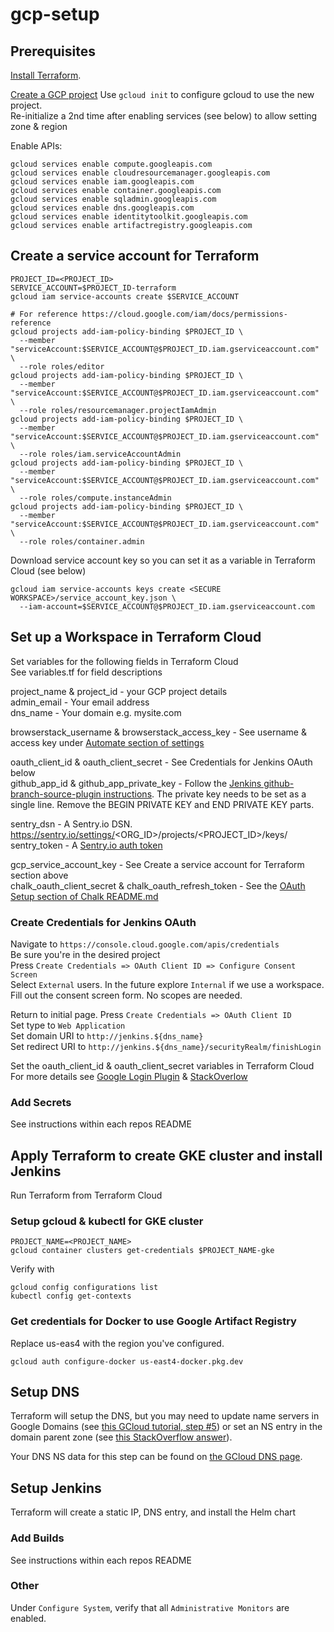 # gcp-setup
## Prerequisites
[Install Terraform](https://learn.hashicorp.com/tutorials/terraform/install-cli?in=terraform/gcp-get-started).

[Create a GCP project](https://console.cloud.google.com/projectcreate)
Use `gcloud init` to configure gcloud to use the new project.  
Re-initialize a 2nd time after enabling services (see below) to allow setting zone & region  

Enable APIs:
```
gcloud services enable compute.googleapis.com
gcloud services enable cloudresourcemanager.googleapis.com
gcloud services enable iam.googleapis.com
gcloud services enable container.googleapis.com
gcloud services enable sqladmin.googleapis.com
gcloud services enable dns.googleapis.com
gcloud services enable identitytoolkit.googleapis.com
gcloud services enable artifactregistry.googleapis.com
```

## Create a service account for Terraform
```
PROJECT_ID=<PROJECT_ID>
SERVICE_ACCOUNT=$PROJECT_ID-terraform
gcloud iam service-accounts create $SERVICE_ACCOUNT

# For reference https://cloud.google.com/iam/docs/permissions-reference
gcloud projects add-iam-policy-binding $PROJECT_ID \
  --member "serviceAccount:$SERVICE_ACCOUNT@$PROJECT_ID.iam.gserviceaccount.com" \
  --role roles/editor
gcloud projects add-iam-policy-binding $PROJECT_ID \
  --member "serviceAccount:$SERVICE_ACCOUNT@$PROJECT_ID.iam.gserviceaccount.com" \
  --role roles/resourcemanager.projectIamAdmin
gcloud projects add-iam-policy-binding $PROJECT_ID \
  --member "serviceAccount:$SERVICE_ACCOUNT@$PROJECT_ID.iam.gserviceaccount.com" \
  --role roles/iam.serviceAccountAdmin
gcloud projects add-iam-policy-binding $PROJECT_ID \
  --member "serviceAccount:$SERVICE_ACCOUNT@$PROJECT_ID.iam.gserviceaccount.com" \
  --role roles/compute.instanceAdmin
gcloud projects add-iam-policy-binding $PROJECT_ID \
  --member "serviceAccount:$SERVICE_ACCOUNT@$PROJECT_ID.iam.gserviceaccount.com" \
  --role roles/container.admin
```

Download service account key so you can set it as a variable in Terraform Cloud (see below)
```
gcloud iam service-accounts keys create <SECURE WORKSPACE>/service_account_key.json \
  --iam-account=$SERVICE_ACCOUNT@$PROJECT_ID.iam.gserviceaccount.com
```

## Set up a Workspace in Terraform Cloud
Set variables for the following fields in Terraform Cloud  
See variables.tf for field descriptions  

project_name & project_id - your GCP project details  
admin_email - Your email address  
dns_name - Your domain e.g. mysite.com  

browserstack_username & browserstack_access_key - See username & access key under [Automate section of settings](https://www.browserstack.com/accounts/settings)  

oauth_client_id & oauth_client_secret - See Credentials for Jenkins OAuth below  
github_app_id & github_app_private_key - Follow the [Jenkins github-branch-source-plugin instructions](https://github.com/jenkinsci/github-branch-source-plugin/blob/master/docs/github-app.adoc).  The private key needs to be set as a single line.  Remove the BEGIN PRIVATE KEY and END PRIVATE KEY parts.

sentry_dsn - A Sentry.io DSN.  https://sentry.io/settings/<ORG_ID>/projects/<PROJECT_ID>/keys/  
sentry_token - A [Sentry.io auth token](https://sentry.io/settings/account/api/auth-tokens/)  

gcp_service_account_key - See Create a service account for Terraform section above  
chalk_oauth_client_secret & chalk_oauth_refresh_token - See the [OAuth Setup section of Chalk README.md](https://github.com/wcjordan/chalk/blob/main/README.md)  

### Create Credentials for Jenkins OAuth
Navigate to `https://console.cloud.google.com/apis/credentials`  
Be sure you're in the desired project  
Press `Create Credentials => OAuth Client ID => Configure Consent Screen`  
Select `External` users.  In the future explore `Internal` if we use a workspace.  
Fill out the consent screen form.  No scopes are needed.  

Return to initial page.  Press `Create Credentials => OAuth Client ID`  
Set type to `Web Application`  
Set domain URI to `http://jenkins.${dns_name}`  
Set redirect URI to `http://jenkins.${dns_name}/securityRealm/finishLogin`  

Set the oauth_client_id & oauth_client_secret variables in Terraform Cloud  
For more details see [Google Login Plugin](https://github.com/jenkinsci/google-login-plugin/blob/master/README.md) & [StackOverlow](https://stackoverflow.com/a/55595582)

### Add Secrets
See instructions within each repos README

## Apply Terraform to create GKE cluster and install Jenkins
Run Terraform from Terraform Cloud

### Setup gcloud & kubectl for GKE cluster
```
PROJECT_NAME=<PROJECT_NAME>
gcloud container clusters get-credentials $PROJECT_NAME-gke
```
Verify with
```
gcloud config configurations list
kubectl config get-contexts
```

### Get credentials for Docker to use Google Artifact Registry
Replace us-eas4 with the region you've configured.
```
gcloud auth configure-docker us-east4-docker.pkg.dev
```

## Setup DNS
Terraform will setup the DNS, but you may need to update name servers in Google Domains (see [this GCloud tutorial, step #5](https://cloud.google.com/dns/docs/tutorials/create-domain-tutorial#update-nameservers)) or set an NS entry in the domain parent zone (see [this StackOverflow answer](https://stackoverflow.com/questions/23356881/manage-only-a-subdomain-with-google-cloud-dns)).  

Your DNS NS data for this step can be found on [the GCloud DNS page](https://console.cloud.google.com/net-services/dns).

## Setup Jenkins
Terraform will create a static IP, DNS entry, and install the Helm chart

### Add Builds
See instructions within each repos README

### Other
Under `Configure System`, verify that all `Administrative Monitors` are enabled.
